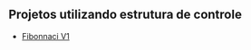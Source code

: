 Projetos utilizando estrutura de controle
-----------------------

* [Fibonnaci V1](https://github.com/robsonoduarte/learn-python/blob/master/python-curso-completo/segundo_projeto/estruturas_controle_projetos/fibonacci_v1.py)

